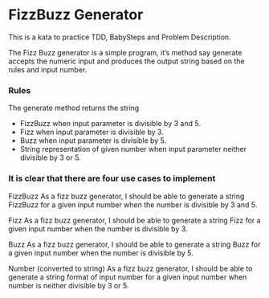 # FizzBuzz Generator
This is a kata to practice TDD, BabySteps and Problem Description.

The Fizz Buzz generator is a simple program, it’s method say generate accepts the numeric input and produces the output string based on the rules and input number.

### Rules
The generate method returns the string

- FizzBuzz when input parameter is divisible by 3 and 5.
- Fizz when input parameter is divisible by 3.
- Buzz when input parameter is divisible by 5.
- String representation of given number when input parameter neither divisible by 3 or 5.

### It is clear that there are four use cases to implement

FizzBuzz As a fizz buzz generator, I should be able to generate a string FizzBuzz for a given input number when the number is divisible by 3 and 5.

Fizz As a fizz buzz generator, I should be able to generate a string Fizz for a given input number when the number is divisible by 3.

Buzz As a fizz buzz generator, I should be able to generate a string Buzz for a given input number when the number is divisible by 5.

Number (converted to string) As a fizz buzz generator, I should be able to generate a string format of input number for a given input number when number is neither divisible by 3 or 5.
